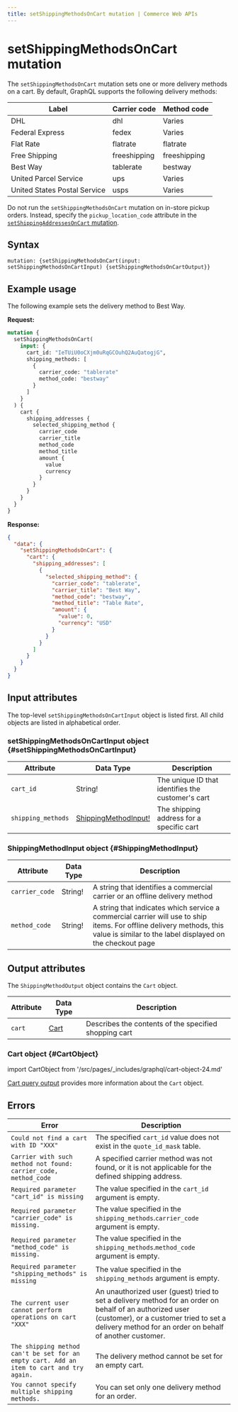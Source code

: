 ```yaml
---
title: setShippingMethodsOnCart mutation | Commerce Web APIs
---
```


# setShippingMethodsOnCart mutation

The `setShippingMethodsOnCart` mutation sets one or more delivery methods on a cart. By default, GraphQL supports the following delivery methods:

Label | Carrier code | Method code
--- | --- | ---
DHL | dhl | Varies
Federal Express | fedex | Varies
Flat Rate | flatrate | flatrate
Free Shipping | freeshipping | freeshipping
Best Way | tablerate | bestway
United Parcel Service | ups | Varies
United States Postal Service | usps | Varies

<InlineAlert variant="info" slots="text" />

Do not run the `setShippingMethodsOnCart` mutation on in-store pickup orders. Instead, specify the `pickup_location_code` attribute in the [`setShippingAddressesOnCart` mutation](set-shipping-address.md).

## Syntax

`mutation: {setShippingMethodsOnCart(input: setShippingMethodsOnCartInput) {setShippingMethodsOnCartOutput}}`

## Example usage

The following example sets the delivery method to Best Way.

**Request:**

```graphql
mutation {
  setShippingMethodsOnCart(
    input: {
      cart_id: "IeTUiU0oCXjm0uRqGCOuhQ2AuQatogjG",
      shipping_methods: [
        {
          carrier_code: "tablerate"
          method_code: "bestway"
        }
      ]
    }
  ) {
    cart {
      shipping_addresses {
        selected_shipping_method {
          carrier_code
          carrier_title
          method_code
          method_title
          amount {
            value
            currency
          }
        }
      }
    }
  }
}
```

**Response:**

```json
{
  "data": {
    "setShippingMethodsOnCart": {
      "cart": {
        "shipping_addresses": [
          {
            "selected_shipping_method": {
              "carrier_code": "tablerate",
              "carrier_title": "Best Way",
              "method_code": "bestway",
              "method_title": "Table Rate",
              "amount": {
                "value": 0,
                "currency": "USD"
              }
            }
          }
        ]
      }
    }
  }
}
```

## Input attributes

The top-level `setShippingMethodsOnCartInput` object is listed first. All child objects are listed in alphabetical order.

### setShippingMethodsOnCartInput object {#setShippingMethodsOnCartInput}

Attribute |  Data Type | Description
--- | --- | ---
`cart_id` | String! | The unique ID that identifies the customer's cart
`shipping_methods` | [ShippingMethodInput!](#ShippingMethodInput) | The shipping address for a specific cart

### ShippingMethodInput object {#ShippingMethodInput}

Attribute |  Data Type | Description
--- | --- | ---
`carrier_code` | String! | A string that identifies a commercial carrier or an offline delivery method
`method_code` | String! | A string that indicates which service a commercial carrier will use to ship items. For offline delivery methods, this value is similar to the label displayed on the checkout page

## Output attributes

The `ShippingMethodOutput` object contains the `Cart` object.

Attribute |  Data Type | Description
--- | --- | ---
`cart` |[Cart](#cart-object) | Describes the contents of the specified shopping cart

### Cart object {#CartObject}

import CartObject from '/src/pages/_includes/graphql/cart-object-24.md'

<CartObject />

[Cart query output](../../cart/queries/cart.md#output-attributes) provides more information about the `Cart` object.

## Errors

Error | Description
--- | ---
`Could not find a cart with ID "XXX"` | The specified `cart_id` value does not exist in the `quote_id_mask` table.
`Carrier with such method not found: carrier_code, method_code` | A specified carrier method was not found, or it is not applicable for the defined shipping address.
`Required parameter "cart_id" is missing` | The value specified in the `cart_id` argument is empty.
`Required parameter "carrier_code" is missing.` | The value specified in the `shipping_methods`.`carrier_code` argument is empty.
`Required parameter "method_code" is missing.` | The value specified in the `shipping_methods`.`method_code` argument is empty.
`Required parameter "shipping_methods" is missing` | The value specified in the `shipping_methods` argument is empty.
`The current user cannot perform operations on cart "XXX"` | An unauthorized user (guest) tried to set a delivery method for an order on behalf of an authorized user (customer), or a customer tried to set a delivery method for an order on behalf of another customer.
`The shipping method can't be set for an empty cart. Add an item to cart and try again.` | The delivery method cannot be set for an empty cart.
`You cannot specify multiple shipping methods.` | You can set only one delivery method for an order.
